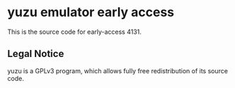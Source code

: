 yuzu emulator early access
=============

This is the source code for early-access 4131.

## Legal Notice

yuzu is a GPLv3 program, which allows fully free redistribution of its source code.
